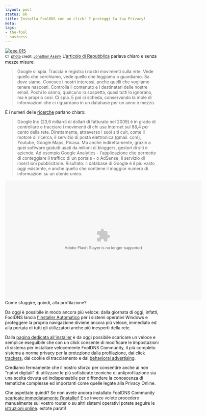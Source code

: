 ```yaml
--- 
layout: post
status: ok
title: Installa FoolDNS con un click! E proteggi la tua Privacy!
meta: 
tags: 
- the-fool
- business
---
```

<a href="http://www.flickr.com/photos/19702022@N00/2218415080/" title="eee 015" target="_blank"><img src="http://farm3.static.flickr.com/2124/2218415080_1456478bd2.jpg" alt="eee 015" border="0" /></a>  
<small><a href="http://creativecommons.org/licenses/by-nd/2.0/" title="Attribution-NoDerivs License" target="_blank"><img src="http://www.lastknight.com/wp-content/plugins/photo-dropper/images/cc.png" alt="Creative Commons License" border="0" width="16" height="16" align="absmiddle" /></a> <a href="http://www.photodropper.com/photos/" target="_blank">photo</a> credit: <a href="http://www.flickr.com/photos/19702022@N00/2218415080/" title="Jonathan Assink" target="_blank">Jonathan Assink</a></small>
L'<a href="http://www.repubblica.it/tecnologia/2010/08/13/news/google_spia-6257171/">articolo di Repubblica</a> parlava  chiaro e senza mezze misure:  
<blockquote>Google ci spia. Traccia e registra i nostri movimenti sulla rete. Vede quello che cerchiamo, vede quello che leggiamo o guardiamo. Sa dove siamo. Conosce i nostri interessi, anche quelli che vogliamo tenere nascosti. Controlla il contenuto e i destinatari delle nostre email. Pochi lo sanno, qualcuno lo sospetta, quasi tutti lo ignorano, ma è proprio così. Ci spia. E poi ci scheda, conservando la mole di informazioni che ci riguardano in un database per un anno e mezzo.   
</blockquote>
E i numeri delle <a href="http://bits.blogs.nytimes.com/2009/06/02/google-is-top-tracker-of-surfers-in-study/?hp">ricerche</a> parlano chiaro:
<blockquote>Google Inc (23,6 miliardi di dollari di fatturato nel 2009) è in grado di controllare e tracciare i movimenti di chi usa Internet sul 88,4 per cento della rete. Direttamente, attraverso i suoi siti cult, come il motore di ricerca, il servizio di posta elettronica (gmail.  com), Youtube, Google Maps, Picasa. Ma anche indirettamente, grazie a quei software gratuiti usati da milioni di bloggers, gestori di siti e aziende. Ad esempio Google Analytics - l'applicazione che permette di conteggiare il traffico di un portale - o AdSense, il servizio di inserzioni pubblicitarie. Risultato: il database di Google è il più vasto oggi esistente, e anche quello che contiene il maggior numero di informazioni su un utente unico.  
</blockquote>
  
<object classid="clsid:d27cdb6e-ae6d-11cf-96b8-444553540000" codebase="http://download.macromedia.com/pub/shockwave/cabs/flash/swflash.cab#version=10,0,0,0" width="640" height="390"><param name="movie" value="http://tv.repubblica.it/static/swf/z_adv_player.swf"></param><param name="allowScriptAccess" value="always" /><param name="allowFullScreen" value="true"></param><param value="bgColor=black&amp;autostart=false&amp;keyT=&amp;key=&amp;baseURL=http://tv.repubblica.it/static/images/player/&amp;file=repubblicatv/file/2010/08/google_servizioprofiling120810.mp4&amp;repeat=false&amp;logo=1&amp;strip=0&amp;nielsenBrand=repubblicatv_&amp;brand=brand_repubblicaradio&amp;dState=normal&amp;scaleMethod=fit&amp;rel=false&amp;fsType=fl&amp;baseURL=http://tv.repubblica.it/static/images/player/&amp;videoTitle=Veniamo tutti schedati da internet&amp;streamURL=http://tv.repubblica.it/le-inchieste/veniamo-tutti-schedati-da-internet/51691?video&amp;nielsenBrand=repubblicatv_&amp;pub=tecno_e_scienze###" name="flashvars"><embed src="http://tv.repubblica.it/static/swf/z_adv_player.swf" allowScriptAccess="always"  type="application/x-shockwave-flash" allowfullscreen="true" width="640" height="390" flashvars="bgColor=black&amp;autostart=false&amp;keyT=&amp;key=&amp;baseURL=http://tv.repubblica.it/static/images/player/&amp;file=repubblicatv/file/2010/08/google_servizioprofiling120810.mp4&amp;repeat=false&amp;logo=1&amp;strip=0&amp;nielsenBrand=repubblicatv_&amp;brand=brand_repubblicaradio&amp;dState=normal&amp;scaleMethod=fit&amp;rel=false&amp;fsType=fl&amp;baseURL=http://tv.repubblica.it/static/images/player/&amp;videoTitle=Veniamo tutti schedati da internet&amp;streamURL=http://tv.repubblica.it/le-inchieste/veniamo-tutti-schedati-da-internet/51691?video&amp;nielsenBrand=repubblicatv_&amp;pub=tecno_e_scienze###"></embed></object>
Come sfuggire, quindi, alla profilazione?   
  
Da oggi è possibile in modo ancora più veloce: dalla giornata di oggi, infatti, FoolDNS lancia <a href="http://www.fooldns.com/fooldns-community/download/">l'Installer Automatico</a> per i sistemi operativi Windows e proteggere la propria navigazione diviene ancora più veloce, immediato ed alla portata di tutti gli utilizzatori anche più inesperti della rete.
<div class="installer" style="text-align:right">
<a href="http://www.fooldns.com/fooldns-community/download/"><img alt="" src="http://www.fooldns.com/wp-content/themes/c3/images/fdns-installer.png"</a/>
</a></div>
Dalla <a href="http://www.fooldns.com/fooldns-community/download/">pagina dedicata all'installer</a> è da oggi possibile scaricare un veloce e semplice eseguibile che con un click consente di modificare le impostazioni di sistema per installare velocemente FoolDNS Community, il più completo sistema a norma privacy per la <a href="http://www.fooldns.com/fooldns-community/">protezione dalla profilazione</a>, dai <a href="http://www.fooldns.com/fooldns-community/">click trackers</a>, dai cookie di tracciamento e dal <a href="http://www.fooldns.com/fooldns-community/">behavioral advertising</a>.  
  
Crediamo fermamente che il nostro sforzo per consentire anche ai non "nativi digitali" di utilizzare le più sofisticate tecniche di antiprofilazione sia una scelta dovuta ed indispensabile per diffondere la conoscenza di tematiche complesse ed importanti come quelle legate alla Privacy Online.  
  
Che aspettate quindi? Se non avete ancora installato FoolDNS Community <a href="http://www.fooldns.com/fooldns-community/download/">scaricate immediatamente l'installer</a>! E se invece volete procedere manualmente sul vostro router o su altri sistemi operativi potete seguire le <a href="http://www.fooldns.com/fooldns-community/come-si-installa/">istruzioni online</a>.
estote parati!
